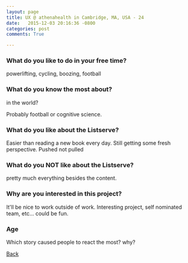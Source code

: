 ```yaml
---
layout: page
title: UX @ athenahealth in Cambridge, MA, USA - 24
date:   2015-12-03 20:16:36 -0800
categories: post
comments: True

---
```


### What do you like to do in your free time?
<p>powerlifting, cycling, boozing, football</p>

### What do you know the most about?
<p>in the world? 

Probably football or cognitive science. </p>

### What do you like about the Listserve?
<p>Easier than reading a new book every day. Still getting some fresh perspective. Pushed not pulled</p>

### What do you NOT like about the Listserve?
<p>pretty much everything besides the content.</p>

### Why are you interested in this project?
<p>It'll be nice to work outside of work. Interesting project, self nominated team, etc... could be fun. </p>

### Age
<p>Which story caused people to react the most? why? </p>

[Back][1]

[1]: /home/responders/all
